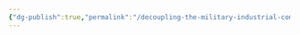 ```yaml
---
{"dg-publish":true,"permalink":"/decoupling-the-military-industrial-complex/","tags":["politics","thoughts"],"noteIcon":2}
---
```


